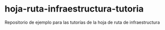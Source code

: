# hoja-ruta-infraestructura-tutoria

Repositorio de ejemplo para las tutorías de la hoja de ruta de infraestructura
